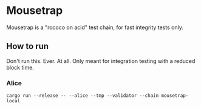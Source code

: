 # Mousetrap

Mousetrap is a "rococo on acid" test chain, for fast integrity tests only.

## How to run

Don't run this. Ever. At all. Only meant for integration testing with a reduced block time.

### Alice

`cargo run --release -- --alice --tmp --validator --chain mousetrap-local`
